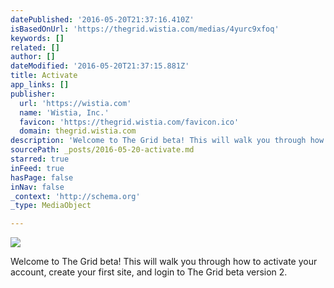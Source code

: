 ```yaml
---
datePublished: '2016-05-20T21:37:16.410Z'
isBasedOnUrl: 'https://thegrid.wistia.com/medias/4yurc9xfoq'
keywords: []
related: []
author: []
dateModified: '2016-05-20T21:37:15.881Z'
title: Activate
app_links: []
publisher:
  url: 'https://wistia.com'
  name: 'Wistia, Inc.'
  favicon: 'https://thegrid.wistia.com/favicon.ico'
  domain: thegrid.wistia.com
description: 'Welcome to The Grid beta! This will walk you through how to activate your account, create your first site, and login to The Grid beta version 2.'
sourcePath: _posts/2016-05-20-activate.md
starred: true
inFeed: true
hasPage: false
inNav: false
_context: 'http://schema.org'
_type: MediaObject

---
```

![](https://the-grid-user-content.s3-us-west-2.amazonaws.com/446e226d-aa3b-4ad5-8512-c39312e3c417.jpg)

Welcome to The Grid beta! This will walk you through how to activate your account, create your first site, and login to The Grid beta version 2\.